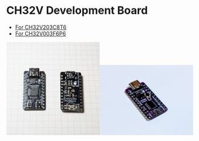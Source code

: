 # CH32V Development Board

- [For CH32V203C8T6](ch32v203-promicro)
- [For CH32V003F6P6](ch32v003-promicro)

<img width="49%" src="ch32v203-promicro/ch32v203-promicro-v1.2.1.jpg"/><img width="49%" src="ch32v003-promicro/ch32v003-promicro-photo-v1.0.1.jpg"/>
